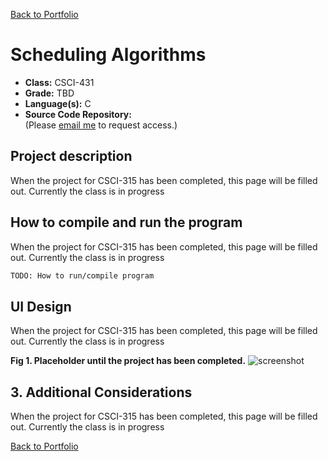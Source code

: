 [Back to Portfolio](./)

Scheduling Algorithms
===============

-   **Class:** CSCI-431
-   **Grade:** TBD
-   **Language(s):** C
-   **Source Code Repository:**  
    (Please [email me](mailto:gjtiradorobles@csustudent.net?subject=GitHub%20Access) to request access.)

## Project description

When the project for CSCI-315 has been completed, this page will be filled out. Currently the class is in progress

## How to compile and run the program

When the project for CSCI-315 has been completed, this page will be filled out. Currently the class is in progress

```bash
TODO: How to run/compile program
```

## UI Design

When the project for CSCI-315 has been completed, this page will be filled out. Currently the class is in progress

**Fig 1. Placeholder until the project has been completed.**
![screenshot](images/dummy_thumbnail.jpg)  


## 3. Additional Considerations

When the project for CSCI-315 has been completed, this page will be filled out. Currently the class is in progress

[Back to Portfolio](./)
